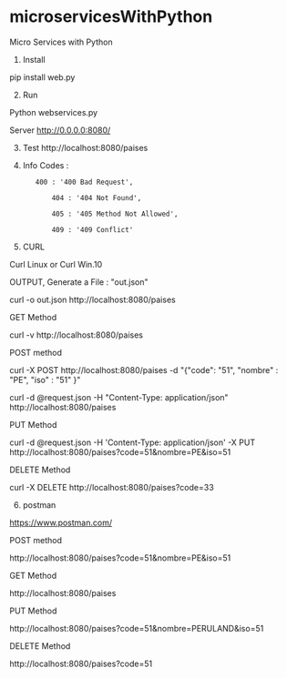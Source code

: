 # microservicesWithPython


Micro Services with Python


1. Install

pip install web.py

2. Run

Python webservices.py

Server
http://0.0.0.0:8080/


3. Test
http://localhost:8080/paises

4. Info
 Codes :

	      400 : '400 Bad Request',
              
              404 : '404 Not Found',
              
              405 : '405 Method Not Allowed',

              409 : '409 Conflict'


5. CURL

Curl Linux or Curl Win.10


OUTPUT, Generate a File : "out.json"

curl -o out.json http://localhost:8080/paises

GET Method

curl -v http://localhost:8080/paises


POST method

curl -X POST http://localhost:8080/paises -d "{\"code\": \"51\",  \"nombre\" : \"PE\",  \"iso\" : \"51\" }" 

curl -d @request.json -H "Content-Type: application/json" http://localhost:8080/paises


PUT Method

curl -d @request.json -H 'Content-Type: application/json' -X PUT http://localhost:8080/paises?code=51&nombre=PE&iso=51


DELETE Method

curl -X DELETE http://localhost:8080/paises?code=33


6. postman

https://www.postman.com/

POST method

http://localhost:8080/paises?code=51&nombre=PE&iso=51

GET Method

http://localhost:8080/paises

PUT Method

http://localhost:8080/paises?code=51&nombre=PERULAND&iso=51

DELETE Method

http://localhost:8080/paises?code=51

